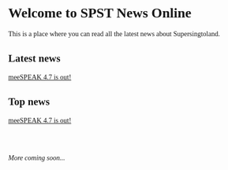 <style>
@font-face {
   font-family: chirp;
   src: url(gt-america.ttf);
}

* {
   font-family: chirp;
}
</style>

# Welcome to SPST News Online

This is a place where you can read all the latest news about Supersingtoland.

## Latest news

[meeSPEAK 4.7 is out!](meespeak47)

## Top news

[meeSPEAK 4.7 is out!](meespeak47)

<br><br>

*More coming soon...*
